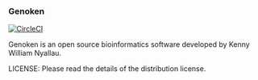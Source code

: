 ### Genoken

<a href='https://circleci.com/gh/k3nnywilliam/scrawler-app'>
	<img alt='CircleCI' src='https://circleci.com/gh/k3nnywilliam/scrawler-app.svg?style=svg&circle-token=ad4015f5ba71a59502347b94e6ad42ab6664f4fb' style="max-height:20px;width:auto">
</a>

<br>

Genoken is an open source bioinformatics software developed by Kenny William Nyallau.

LICENSE:
Please read the details of the distribution license.